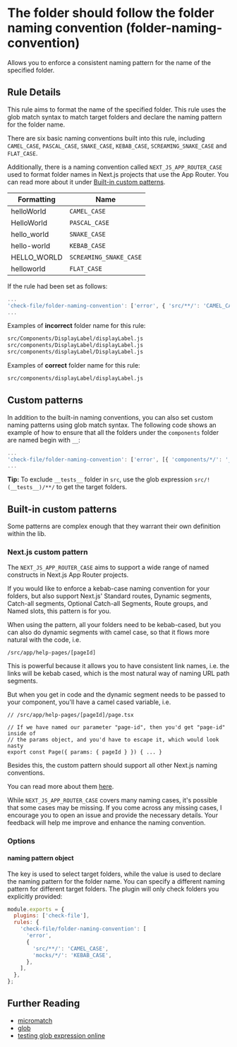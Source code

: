 # The folder should follow the folder naming convention (folder-naming-convention)

Allows you to enforce a consistent naming pattern for the name of the specified folder.

## Rule Details

This rule aims to format the name of the specified folder. This rule uses the glob match syntax to match target folders and declare the naming pattern for the folder name.

There are six basic naming conventions built into this rule, including `CAMEL_CASE`, `PASCAL_CASE`, `SNAKE_CASE`, `KEBAB_CASE`, `SCREAMING_SNAKE_CASE` and `FLAT_CASE`.

Additionally, there is a naming convention called `NEXT_JS_APP_ROUTER_CASE` used to format folder names in Next.js projects that use the App Router. You can read more about it under [Built-in custom patterns](#built-in-custom-patterns).

| Formatting  | Name                   |
| ----------- | ---------------------- |
| helloWorld  | `CAMEL_CASE`           |
| HelloWorld  | `PASCAL_CASE`          |
| hello_world | `SNAKE_CASE`           |
| hello-world | `KEBAB_CASE`           |
| HELLO_WORLD | `SCREAMING_SNAKE_CASE` |
| helloworld  | `FLAT_CASE`            |

If the rule had been set as follows:

```js
...
'check-file/folder-naming-convention': ['error', { 'src/**/': 'CAMEL_CASE' }],
...
```

Examples of **incorrect** folder name for this rule:

```sh
src/Components/DisplayLabel/displayLabel.js
src/components/DisplayLabel/displayLabel.js
src/components/displayLabel/DisplayLabel.js
```

Examples of **correct** folder name for this rule:

```sh
src/components/displayLabel/displayLabel.js
```

## Custom patterns

In addition to the built-in naming conventions, you can also set custom naming patterns using glob match syntax. The following code shows an example of how to ensure that all the folders under the `components` folder are named begin with `__`:

```js
...
'check-file/folder-naming-convention': ['error', [{ 'components/*/': '__+([a-z])' }]],
...
```

**Tip:** To exclude `__tests__` folder in `src`, use the glob expression `src/!(__tests__)/**/` to get the target folders.

## Built-in custom patterns

Some patterns are complex enough that they warrant their own definition within the lib.

### Next.js custom pattern

The `NEXT_JS_APP_ROUTER_CASE` aims to support a wide range of named constructs in Next.js App Router projects.

If you would like to enforce a kebab-case naming convention for your folders, but also support Next.js' Standard routes, Dynamic segments, Catch-all segments, Optional Catch-all Segments, Route groups, and Named slots, this pattern is for you.

When using the pattern, all your folders need to be kebab-cased, but you can also do dynamic segments with camel case, so that it flows more natural with the code, i.e.

```
/src/app/help-pages/[pageId]
```

This is powerful because it allows you to have consistent link names, i.e. the links will be kebab cased, which is the most natural way of naming URL path segments.

But when you get in code and the dynamic segment needs to be passed to your component, you'll have a camel cased variable, i.e.

```
// /src/app/help-pages/[pageId]/page.tsx

// If we have named our parameter "page-id", then you'd get "page-id" inside of
// the params object, and you'd have to escape it, which would look nasty
export const Page({ params: { pageId } }) { ... }
```

Besides this, the custom pattern should support all other Next.js naming conventions.

You can read more about them [here](https://github.com/dukeluo/eslint-plugin-check-file/pull/27#issuecomment-1582551071).

While `NEXT_JS_APP_ROUTER_CASE` covers many naming cases, it's possible that some cases may be missing. If you come across any missing cases, I encourage you to open an issue and provide the necessary details. Your feedback will help me improve and enhance the naming convention.

### Options

#### naming pattern object

The key is used to select target folders, while the value is used to declare the naming pattern for the folder name. You can specify a different naming pattern for different target folders. The plugin will only check folders you explicitly provided:

```js
module.exports = {
  plugins: ['check-file'],
  rules: {
    'check-file/folder-naming-convention': [
      'error',
      {
        'src/**/': 'CAMEL_CASE',
        'mocks/*/': 'KEBAB_CASE',
      },
    ],
  },
};
```

## Further Reading

- [micromatch](https://github.com/micromatch/micromatch)
- [glob](<https://en.wikipedia.org/wiki/Glob_(programming)>)
- [testing glob expression online](https://globster.xyz)
